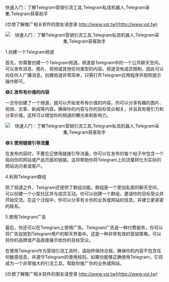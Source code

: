 快速入门：了解Telegram营销引流工具,Telegram私信机器人,Telegram采集,Telegram获客助手

[😍想了解推广相关软件的朋友请登录 http://www.vst.tw](http://www.vst.tw)

 <center><img src="https://vst.tw/MP4/tuiguang/png/5.png" alt="快速入门：了解Telegram营销引流工具,Telegram私信机器人,Telegram采集,Telegram获客助手"></center>

1.创建一个Telegram频道

首先，你需要创建一个Telegram频道。频道是Telegram中的一个公共聊天空间，可以发布消息、图片、视频或其他任何类型的内容。频道没有成员限制，因此可以向任何人广播消息。创建频道非常简单，只需打开Telegram应用程序并按照提示操作即可。

**😄2.发布有价值的内容**

一旦你创建了一个频道，就可以开始发布有价值的内容。你可以分享有趣的图片、视频、文章、新闻等内容。确保你的内容与你的目标受众相关，并且具有吸引力和分享价值，这样可以增加你的频道的曝光率和影响力。

 <center><img src="https://vst.tw/MP4/tuiguang/png/8.png" alt="快速入门：了解Telegram营销引流工具,Telegram私信机器人,Telegram采集,Telegram获客助手"></center>

**😄3.使用链接引导流量**

在发布内容时，不要忘记使用链接引导流量。你可以在发布的每个帖子中包含一个指向你的网站或产品页面的链接。这将帮助你将Telegram上的流量转化为实际的网站访问者或客户。

4.利用Telegram群组

除了频道之外，Telegram还提供了群组功能。群组是一个更加私密的聊天空间，可以创建一个小型社区并与成员互动。你可以创建一个群组，邀请你的目标受众并开始交流。在这个过程中，你可以分享有关你的业务或网站的信息，并建立更紧密的联系。

5.使用Telegram广告

最后，你还可以在Telegram上使用广告。Telegram广告是一种付费服务，你可以将广告投放到Telegram用户的聊天界面中。这是一种非常有效的营销策略，可以将你的品牌或产品直接展示给你的目标受众。

在使用Telegram作为营销引流工具时，请始终保持合规。确保你的内容不包含任何敏感信息，并遵守Telegram的使用规则。如果你能够正确使用Telegram，它将成为一个非常强大的引流工具，帮助你推广你的业务或网站。

[😍想了解推广相关软件的朋友请登录 http://www.vst.tw](http://www.vst.tw)



